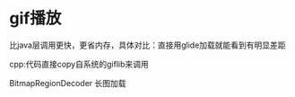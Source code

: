 # gif播放

比java层调用更快，更省内存，具体对比：直接用glide加载就能看到有明显差距

cpp:代码直接copy自系统的giflib来调用

BitmapRegionDecoder 长图加载